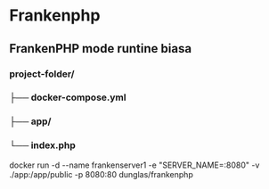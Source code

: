 # Frankenphp
## FrankenPHP mode runtine biasa
### project-folder/
### ├── docker-compose.yml
### ├── app/
###     └── index.php
    
docker run -d --name frankenserver1 -e "SERVER_NAME=:8080" -v ./app:/app/public -p 8080:80 dunglas/frankenphp
